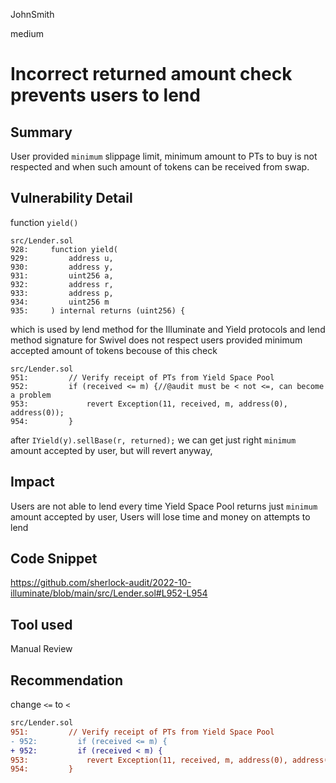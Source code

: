 JohnSmith

medium

# Incorrect returned amount check prevents users to lend

## Summary
User provided `minimum` slippage limit, minimum amount to PTs to buy is not respected and when such amount of tokens can be received from swap.

## Vulnerability Detail
function `yield()`
```solidity
src/Lender.sol
928:     function yield(
929:         address u,
930:         address y,
931:         uint256 a,
932:         address r,
933:         address p,
934:         uint256 m
935:     ) internal returns (uint256) {
```
which is used by
lend method for the Illuminate and Yield protocols and lend method signature for Swivel
does not respect users provided minimum accepted amount of tokens
becouse of this check 
```solidity
src/Lender.sol
951:         // Verify receipt of PTs from Yield Space Pool
952:         if (received <= m) {//@audit must be < not <=, can become a problem
953:             revert Exception(11, received, m, address(0), address(0));
954:         }
```

after `IYield(y).sellBase(r, returned);` we can get just right `minimum` amount accepted by user, but will revert anyway, 
## Impact
Users are not able to lend every time Yield Space Pool returns just `minimum` amount accepted by user, 
Users will lose time and money on attempts to lend
## Code Snippet
https://github.com/sherlock-audit/2022-10-illuminate/blob/main/src/Lender.sol#L952-L954
## Tool used

Manual Review

## Recommendation
change `<=` to `<`
```diff
src/Lender.sol
951:         // Verify receipt of PTs from Yield Space Pool
- 952:         if (received <= m) {
+ 952:         if (received < m) {
953:             revert Exception(11, received, m, address(0), address(0));
954:         }
```